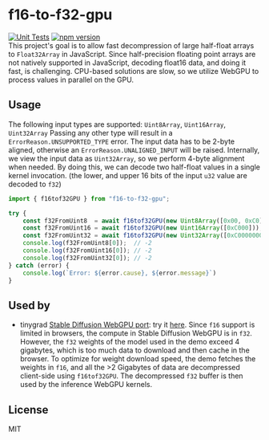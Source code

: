 # f16-to-f32-gpu
[![Unit Tests](https://github.com/wpmed92/f16-to-f32-gpu/actions/workflows/test.yml/badge.svg)](https://github.com/wpmed92/f16-to-f32-gpu/actions/workflows/test.yml) [![npm version](https://img.shields.io/npm/v/f16-to-f32-gpu.svg?style=flat)](https://www.npmjs.com/package/f16-to-f32-gpu)<br>
This project's goal is to allow fast decompression of large half-float arrays to `Float32Array` in JavaScript. Since half-precision floating point arrays are not natively supported in JavaScript, decoding float16 data, and doing it fast, is challenging. CPU-based solutions are slow, so we utilize WebGPU to process values in parallel on the GPU.

## Usage

The following input types are supported: `Uint8Array`, `Uint16Array`, `Uint32Array`
Passing any other type will result in a `ErrorReason.UNSUPPORTED_TYPE` error.
The input data has to be 2-byte aligned, otherwise an `ErrorReason.UNALIGNED_INPUT` will be raised.
Internally, we view the input data as `Uint32Array`, so we perform 4-byte alignment when needed. By doing this, we can decode two half-float values in a single kernel invocation. (the lower, and upper 16 bits of the input `u32` value are decoded to `f32`)

```JavaScript
import { f16tof32GPU } from "f16-to-f32-gpu";

try {
    const f32FromUint8  = await f16tof32GPU(new Uint8Array([0x00, 0xC0]));
    const f32FromUint16 = await f16tof32GPU(new Uint16Array([0xC000]));
    const f32FromUint32 = await f16tof32GPU(new Uint32Array([0xC0000000]));
    console.log(f32FromUint8[0]);  // -2
    console.log(f32FromUint16[0]); // -2
    console.log(f32FromUint32[0]); // -2
} catch (error) {
    console.log(`Error: ${error.cause}, ${error.message}`)
}
```


## Used by

- tinygrad [Stable Diffusion WebGPU port](https://github.com/tinygrad/tinygrad/tree/master/examples/webgpu/stable_diffusion): try it [here](https://softwiredtech.github.io/stable-diffusion-webgpu/). Since `f16` support is limited in browsers, the compute in Stable Diffusion WebGPU is in `f32`. However, the `f32` weights of the model used in the demo exceed 4 gigabytes, which is too much data to download and then cache in the browser. To optimize for weight download speed, the demo fetches the weights in `f16`, and all the >2 Gigabytes of data are decompressed client-side using `f16tof32GPU`. The decompressed `f32` buffer is then used by the inference WebGPU kernels.

## License

MIT
